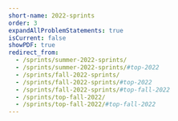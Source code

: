 ```yaml
---
short-name: 2022-sprints
order: 3
expandAllProblemStatements: true
isCurrent: false
showPDF: true
redirect_from:
  - /sprints/summer-2022-sprints/
  - /sprints/summer-2022-sprints/#top-2022
  - /sprints/fall-2022-sprints/
  - /sprints/fall-2022-sprints/#top-2022
  - /sprints/fall-2022-sprints/#top-fall-2022
  - /sprints/top-fall-2022/
  - /sprints/top-fall-2022/#top-fall-2022
---
```

